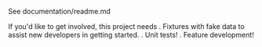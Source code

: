 See documentation/readme.md

If you'd like to get involved, this project needs
. Fixtures with fake data to assist new developers in getting started.
. Unit tests!
. Feature development!
